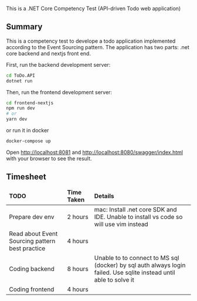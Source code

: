 This is a .NET Core Competency Test (API-driven Todo web application)

## Summary
This is a competency test to develope a todo application implemented according to the Event Sourcing pattern. The application has two parts: .net core backend and nextjs front end.

First, run the backend development server:

```bash
cd ToDo.API
dotnet run
```

Then, run the frontend development server:

```bash
cd frontend-nextjs
npm run dev
# or
yarn dev
```

or run it in docker

```bash
docker-compose up
```

 Open [http://localhost:8081](http://localhost:8081) and [http://localhost:8080/swagger/index.html](http://localhost:8080/swagger/index.html) with your browser to see the result.

## Timesheet
<table>
	<thead>
		<td>
			<b>TODO</b>
		</td>
		<td>
			<b>Time Taken</b>
		</td>
		<td>
			<b>Details</b>
		</td>
	</thead>
	<tr>
		<td>Prepare dev env</td>
		<td>2 hours</td>
		<td>mac: Install .net core SDK and IDE. Unable to install vs code so will use vim instead</td>
	</tr>
	<tr>
		<td>Read about Event Sourcing pattern best practice</td>
		<td>4 hours</td>
		<td></td>
	</tr>
	<tr>
		<td>Coding backend</td>
		<td>8 hours</td>
		<td>Unable to to connect to MS sql (docker) by sql auth always login failed. Use sqlite instead until able to solve it</td>
	</tr>
	<tr>
		<td>Coding frontend</td>
		<td>4 hours</td>
		<td></td>
	</tr>
</table>

